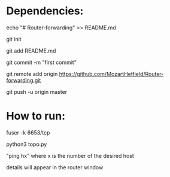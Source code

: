 # Dependencies:

echo "# Router-forwarding" >> README.md

git init

git add README.md

git commit -m "first commit"

git remote add origin https://github.com/MozartHetfield/Router-forwarding.git

git push -u origin master
                
# How to run:

fuser -k 6653/tcp 

python3 topo.py

"ping hx" where x is the number of the desired host

details will appear in the router window
